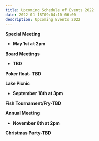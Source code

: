 ```yaml
---
title: Upcoming Schedule of Events 2022
date: 2022-01-18T09:04:10-06:00
description: Upcoming Events 2022
---
```

**Special Meeting**

* **May 1st at 2pm**

**Board Meetings**

* **TBD**

**Poker float- TBD**

**Lake Picnic** 

* **September 18th at 3pm**

**Fish Tournament/Fry-TBD**

**Annual Meeting**

* **November 6th at 2pm**

**Christmas Party-TBD**
